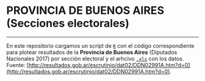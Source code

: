 # PROVINCIA DE BUENOS AIRES (Secciones electorales)
----

En este repositorio cargamos un script de [`R`](https://github.com/TuQmano/geofacet_ARG/blob/master/PBA/PBA_geofacet.R) con el código correspondiente para plotear resultados de la **Provincia de Buenos Aires** (Diputados Nacionales 2017) por sección electoral y el arhcivo [`.xls`](https://github.com/TuQmano/geofacet_ARG/blob/master/PBA/DATA_PBA2017.xlsx?raw=true) con los datos. Fuente: [http://resultados.gob.ar/escrutinio/dat02/DDN02991A.htm?d=0](http://resultados.gob.ar/escrutinio/dat02/DDN02991A.htm?d=0). 



